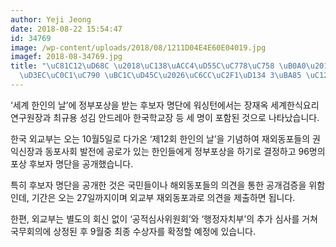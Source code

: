 ```yaml
---
author: Yeji Jeong
date: 2018-08-22 15:54:47
id: 34769
image: /wp-content/uploads/2018/08/1211D04E4E60E04019.jpg
imagef: 2018-08-34769.jpg
title: "\uC81C12\uD68C \u2018\uC138\uACC4\uD55C\uC778\uC758 \uB0A0\u2019 \uC815\uBD80\
  \uD3EC\uC0C1\uC790 \uBC1C\uD45C\u2026\uC6CC\uC2F1\uD134 3\uBA85 \uC120\uC815"
---
```


‘세계 한인의 날’에 정부포상을 받는 후보자 명단에 워싱턴에서는 장재옥 세계한식요리연구원장과 최규용 성김 안드레아 한국학교장 등 세 명이 포함된 것으로 나타났습니다.

한국 외교부는 오는 10월5일로 다가온 ‘제12회 한인의 날’을 기념하여 재외동포들의 권익신장과 동포사회 발전에 공로가 있는 한인들에게 정부포상을 하기로 결정하고 96명의 포상 후보자 명단을 공개했습니다.

특히 후보자 명단을 공개한 것은 국민들이나 해외동포들의 의견을 통한 공개검증을 위함인데, 기간은 오는 27일까지이며 외교부 재외동포과로 의견을 제출하면 됩니다.

한편, 외교부는 별도의 회신 없이 ‘공적심사위원회’와 ‘행정자치부’의 추가 심사를 거쳐 국무회의에 상정된 후 9월중 최종 수상자를 확정할 예정에 있습니다.